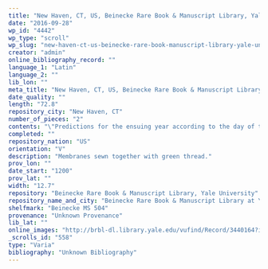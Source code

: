 ```yaml
---
title: "New Haven, CT, US, Beinecke Rare Book & Manuscript Library, Yale University, Beinecke MS 504"
date: "2016-09-28"
wp_id: "4442"
wp_type: "scroll"
wp_slug: "new-haven-ct-us-beinecke-rare-book-manuscript-library-yale-university-beinecke-ms-504"
creator: "admin"
online_bibliography_record: ""
language_1: "Latin"
language_2: ""
lib_lon: ""
meta_title: "New Haven, CT, US, Beinecke Rare Book & Manuscript Library, Yale University, Beinecke MS 504"
date_quality: ""
length: "72.8"
repository_city: "New Haven, CT"
number_of_pieces: "2"
contents: "\"Predictions for the ensuing year according to the day of the week upon which Christmas and January first fall.\""
completed: ""
repository_nation: "US"
orientation: "V"
description: "Membranes sewn together with green thread."
prov_lon: ""
date_start: "1200"
prov_lat: ""
width: "12.7"
repository: "Beinecke Rare Book & Manuscript Library, Yale University"
repository_name_and_city: "Beinecke Rare Book & Manuscript Library at Yale University, New Haven CT US"
shelfmark: "Beinecke MS 504"
provenance: "Unknown Provenance"
lib_lat: ""
online_images: "http://brbl-dl.library.yale.edu/vufind/Record/3440164?image_id=1110633"
_scrolls_id: "558"
type: "Varia"
bibliography: "Unknown Bibliography"
---
```



